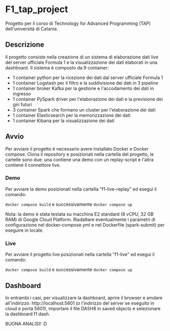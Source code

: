 # F1_tap_project
Progetto per il corso di Technology for Advanced Programming (TAP) dell'università di Catania. 

## Descrizione
Il progetto consiste nella creazione di un sistema di elaborazione dati live del server ufficiale Formula 1 e la visualizzazione dei dati elaborati in una dashboard. Il sistema è composto da 9 container: 
- 1 container python per la ricezione dei dati dal server ufficiale Formula 1
- 1 container Logstash per il filtro e la suddivisione dei dati in 3 pipeline
- 1 container broker Kafka per la gestione e l'accodamento dei dati in ingresso
- 1 container PySpark driver per l'elaborazione dei dati e la previsione dei giri futuri
- 3 container Spark che formano un cluster per l'elaborazione dei dati
- 1 container Elasticsearch per la memorizzazione dei dati
- 1 container Kibana per la visualizzazione dei dati


## Avvio
Per avviare il progetto è necessario avere installato Docker e Docker compose.
Clona il repository e posizionati nella cartella del progetto, le cartelle sono due: una contiene una demo con un replay-script e l'altra contiene il connettore live.

### Demo
Per avviare la demo posizionati nella cartella "f1-live-replay" ed esegui il comando:

```docker compose build```
e successivamente
```docker compose up```

Nota: la demo è stata testata su macchina E2 standard (8 vCPU, 32 GB RAM) di Google Cloud Platform. Riadattare eventualmente i parametri di configurazione nel docker-compose.yml e nel Dockerfile (spark-submit) per eseguire in locale.

### Live
Per avviare il progetto live posizionati nella cartella "f1-live" ed esegui il comando:

```docker compose build```
e successivamente
```docker compose up```


## Dashboard
In entrambi i casi, per visualizzare la dashboard, aprire il browser e amdare all'indirizzo: http://localhost:5601  (o l'indirizzo del server se eseguito in cloud e porta 5601), importare il file DASH8 in saved objects e selezionare la dashboard f1 dash. 



BUONA  ANALISI! :D
